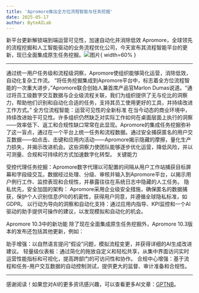 ```yaml
---
title: 'Apromore推出全方位流程智能与任务挖掘'
date: 2025-05-17
author: ByteAILab
---
```


新平台更新解锁端到端运营可见性，加速自动化并消除低效
Apromore，全球领先的流程挖掘和人工智能驱动的业务流程优化公司，今天宣布其流程智能平台的更新，现已全面集成原生任务挖掘。![图片](https://ai-techpark.com/wp-content/uploads/Apromore-Unveils.jpg){ width=60% }

---
通过统一用户任务级和流程级洞察，Apromore使组织能够简化运营，消除低效，自动化复杂工作流。
“将任务挖掘集成到Apromore平台中，标志着全方位流程智能的一次重大进步，”Apromore联合创始人兼首席产品官Marlon Dumas说道。“通过将员工级数字交互数据与企业级流程关联，我们为组织提供了无与伦比的洞察力，帮助他们识别和自动化合适的任务，支持其员工使用更好的工具，并持续改进工作方式。”
全方位流程智能：运营可见性的全新标准
在当今动态的商业环境中，持续改进始于可见性。许多组织仍然缺乏对实际工作如何在桌面层面上执行的洞察——效率低下、返工和合规性缺口常常在此显现。Apromore的集成任务挖掘弥补了这一盲点，通过在一个平台上统一任务和流程数据。通过安全捕获匿名的用户交互数据——如点击、击键和应用内活动——Apromore揭示隐藏的摩擦，量化生产力损失，并揭示改进机会。这些洞察力使团队能够逐步优化运营，降低风险，并以可测量、合规和可持续的方式加速数字化转型。
关键能力

受控代理任务挖掘：Apromore数字代理以可配置的间隔从用户工作站捕获目标屏幕和字段级交互。数据经过处理、分级、审核并输入到Apromore平台，以揭示用户例行工作、监控表现和合规性，并暴露往往在系统日志中隐藏的人工任务。
隐私优先，安全加固的架构： Apromore采用企业级安全措施，确保匿名的数据捕获，保护个人识别信息(PII)的机密性，获得用户同意，并遵循全球隐私标准，如GDPR。
以行动为导向的洞察和自动化支持：通过应用内指导、KPI监控和一个AI驱动的助手提供可操作的建议，以发现模拟和自动化的机会。

Apromore 10.3中的新功能
除了现在全面集成原生任务挖掘外，Apromore 10.3版本的发布还包括其他更新，例如：

助手增强：以自然语言提问“假设”问题，模拟流程变更，并获得详细的AI生成改进建议。
轻量级仪表板：通过简化的拖放自定义和轻松共享，从集中界面访问实时运营性能指标和可视化，提高跨部门的可访问性和协作。
合规中心增强：基于流程和任务-用户交互数据的自动控制测试，提供更大的监督、审计准备和合规性。

---
感谢阅读！如果您对AI的更多资讯感兴趣，可以查看更多AI文章：[GPTNB](https://gptnb.com)。